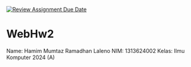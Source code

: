 [![Review Assignment Due Date](https://classroom.github.com/assets/deadline-readme-button-22041afd0340ce965d47ae6ef1cefeee28c7c493a6346c4f15d667ab976d596c.svg)](https://classroom.github.com/a/H1iV6h5P)

# WebHw2

Name: Hamim Mumtaz Ramadhan Laleno
NIM: 1313624002
Kelas: Ilmu Komputer 2024 (A)
